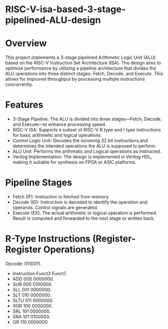# RISC-V-isa-based-3-stage-pipelined-ALU-design

# Overview
This project implements a 3-stage pipelined Arithmetic Logic Unit (ALU) based on the RISC-V Instruction Set Architecture (ISA). The design aims to optimize performance by utilizing a pipeline architecture that divides the ALU operations into three distinct stages: Fetch, Decode, and Execute. This allows for improved throughput by processing multiple instructions concurrently.

# Features 
- 3-Stage Pipeline: The ALU is divided into three stages—Fetch, Decode, and Execute—to enhance processing speed.
- RISC-V ISA: Supports a subset of RISC-V R type and I type instructions for basic arithmetic and logical operations.
- Control Logic Unit: Decodes the incoming 32 bit instructions,and determines the intended operations the ALU is supposed to perform.
- ALU Unit: Performs the arithmatic and Logical operations as instructed.
- Verilog Implementation: The design is implemented in Verilog HDL, making it suitable for synthesis on FPGA or ASIC platforms.
# Pipeline Stages
- Fetch (IF): Instruction is fetched from memory.
- Decode (ID): Instruction is decoded to identify the operation and operands.
Control signals are generated.
- Execute (EX): The actual arithmetic or logical operation is performed.
Result is computed and forwarded to the next stage or written back.

# R-Type Instructions (Register-Register Operations)
Opcode: 0110011.

- Instruction	   Funct3	    Funct7.
- ADD	            000	     0000000.
- SUB	            000	     0100000.
- SLL           	001	     0000000.
- SLT	            010	     0000000.
- SLTU	          011	     0000000.
- XOR	            100	     0000000.
- SRL	            101    	 0000000.
- SRA	            101	     0100000.
- OR	            110	     0000000.


